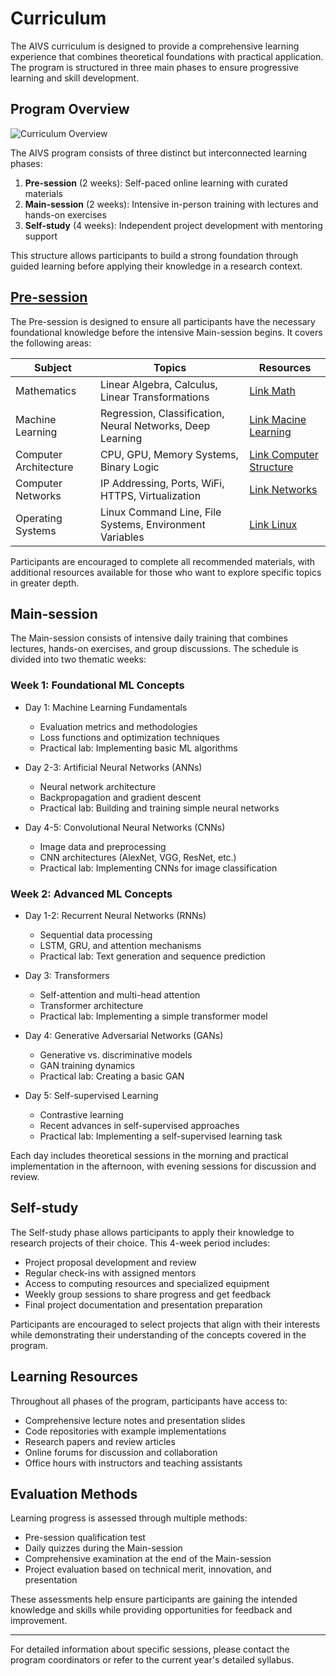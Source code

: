 # Curriculum

The AIVS curriculum is designed to provide a comprehensive learning experience that combines theoretical foundations with practical application. The program is structured in three main phases to ensure progressive learning and skill development.

## Program Overview

![Curriculum Overview](assets/curriculum_overview.png)

The AIVS program consists of three distinct but interconnected learning phases:

1. **Pre-session** (2 weeks): Self-paced online learning with curated materials
2. **Main-session** (2 weeks): Intensive in-person training with lectures and hands-on exercises
3. **Self-study** (4 weeks): Independent project development with mentoring support

This structure allows participants to build a strong foundation through guided learning before applying their knowledge in a research context.

## [Pre-session](presession.md)


The Pre-session is designed to ensure all participants have the necessary foundational knowledge before the intensive Main-session begins. It covers the following areas:

| Subject | Topics | Resources |
|---------|--------|-----------|
| Mathematics | Linear Algebra, Calculus, Linear Transformations | [Link Math](presession.md#1-basic-math) |
| Machine Learning | Regression, Classification, Neural Networks, Deep Learning | [Link Macine Learning](presession.md#2-basic-online-lectures) |
| Computer Architecture | CPU, GPU, Memory Systems, Binary Logic | [Link Computer Structure](presession.md#3-basic-computer-structure) |
| Computer Networks | IP Addressing, Ports, WiFi, HTTPS, Virtualization | [Link Networks](presession.md#4-basic-computer-network) |
| Operating Systems | Linux Command Line, File Systems, Environment Variables | [Link Linux](presession.md#5-basic-operating-linux-system) |

Participants are encouraged to complete all recommended materials, with additional resources available for those who want to explore specific topics in greater depth.

## Main-session

The Main-session consists of intensive daily training that combines lectures, hands-on exercises, and group discussions. The schedule is divided into two thematic weeks:

### Week 1: Foundational ML Concepts

- Day 1: Machine Learning Fundamentals
  - Evaluation metrics and methodologies
  - Loss functions and optimization techniques
  - Practical lab: Implementing basic ML algorithms

- Day 2-3: Artificial Neural Networks (ANNs)
  - Neural network architecture
  - Backpropagation and gradient descent
  - Practical lab: Building and training simple neural networks

- Day 4-5: Convolutional Neural Networks (CNNs)
  - Image data and preprocessing
  - CNN architectures (AlexNet, VGG, ResNet, etc.)
  - Practical lab: Implementing CNNs for image classification

### Week 2: Advanced ML Concepts

- Day 1-2: Recurrent Neural Networks (RNNs)
  - Sequential data processing
  - LSTM, GRU, and attention mechanisms
  - Practical lab: Text generation and sequence prediction

- Day 3: Transformers
  - Self-attention and multi-head attention
  - Transformer architecture
  - Practical lab: Implementing a simple transformer model

- Day 4: Generative Adversarial Networks (GANs)
  - Generative vs. discriminative models
  - GAN training dynamics
  - Practical lab: Creating a basic GAN

- Day 5: Self-supervised Learning
  - Contrastive learning
  - Recent advances in self-supervised approaches
  - Practical lab: Implementing a self-supervised learning task

Each day includes theoretical sessions in the morning and practical implementation in the afternoon, with evening sessions for discussion and review.

## Self-study

The Self-study phase allows participants to apply their knowledge to research projects of their choice. This 4-week period includes:

- Project proposal development and review
- Regular check-ins with assigned mentors
- Access to computing resources and specialized equipment
- Weekly group sessions to share progress and get feedback
- Final project documentation and presentation preparation

Participants are encouraged to select projects that align with their interests while demonstrating their understanding of the concepts covered in the program.

## Learning Resources

Throughout all phases of the program, participants have access to:

- Comprehensive lecture notes and presentation slides
- Code repositories with example implementations
- Research papers and review articles
- Online forums for discussion and collaboration
- Office hours with instructors and teaching assistants

## Evaluation Methods

Learning progress is assessed through multiple methods:

- Pre-session qualification test
- Daily quizzes during the Main-session
- Comprehensive examination at the end of the Main-session
- Project evaluation based on technical merit, innovation, and presentation

These assessments help ensure participants are gaining the intended knowledge and skills while providing opportunities for feedback and improvement.

---

For detailed information about specific sessions, please contact the program coordinators or refer to the current year's detailed syllabus.
